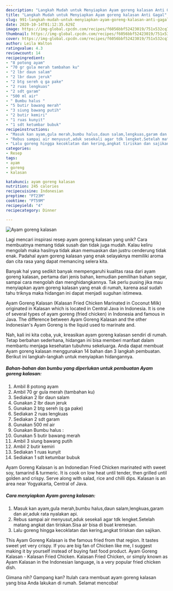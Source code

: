 ```yaml
---
description: "Langkah Mudah untuk Menyiapkan Ayam goreng kalasan Anti Gagal"
title: "Langkah Mudah untuk Menyiapkan Ayam goreng kalasan Anti Gagal"
slug: 991-langkah-mudah-untuk-menyiapkan-ayam-goreng-kalasan-anti-gagal
date: 2020-10-14T01:12:35.629Z
image: https://img-global.cpcdn.com/recipes/f6056bbf52423019/751x532cq70/ayam-goreng-kalasan-foto-resep-utama.jpg
thumbnail: https://img-global.cpcdn.com/recipes/f6056bbf52423019/751x532cq70/ayam-goreng-kalasan-foto-resep-utama.jpg
cover: https://img-global.cpcdn.com/recipes/f6056bbf52423019/751x532cq70/ayam-goreng-kalasan-foto-resep-utama.jpg
author: Leila Walton
ratingvalue: 4.3
reviewcount: 14
recipeingredient:
- "8 potong ayam"
- "70 gr gula merah tambahan ku"
- "2 lbr daun salam"
- "2 lbr daun jeruk"
- "2 btg sereh q ga pake"
- "2 ruas lengkuas"
- "2 sdt garam"
- "500 ml air"
- " Bumbu halus "
- "5 butir bawang merah"
- "3 siung bawang putih"
- "2 butir kemiri"
- "1 ruas kunyit"
- "1 sdt ketumbar bubuk"
recipeinstructions:
- "Masuk kan ayam,gula merah,bumbu halus,daun salam,lengkuas,garam dan air,aduk rata nyalakan api."
- "Rebus sampai air menyusut,aduk sesekali agar tdk lengket.Setelah matang angkat dan tiriskan.Sisa air bisa di buat kremesan."
- "Lalu goreng hingga kecoklatan dan kering,angkat tiriskan dan sajikan."
categories:
- Resep
tags:
- ayam
- goreng
- kalasan

katakunci: ayam goreng kalasan 
nutrition: 245 calories
recipecuisine: Indonesian
preptime: "PT23M"
cooktime: "PT59M"
recipeyield: "4"
recipecategory: Dinner

---
```



![Ayam goreng kalasan](https://img-global.cpcdn.com/recipes/f6056bbf52423019/751x532cq70/ayam-goreng-kalasan-foto-resep-utama.jpg)

Lagi mencari inspirasi resep ayam goreng kalasan yang unik? Cara membuatnya memang tidak susah dan tidak juga mudah. Kalau keliru mengolah maka hasilnya tidak akan memuaskan dan justru cenderung tidak enak. Padahal ayam goreng kalasan yang enak selayaknya memiliki aroma dan cita rasa yang dapat memancing selera kita.

Banyak hal yang sedikit banyak mempengaruhi kualitas rasa dari ayam goreng kalasan, pertama dari jenis bahan, kemudian pemilihan bahan segar, sampai cara mengolah dan menghidangkannya. Tak perlu pusing jika mau menyiapkan ayam goreng kalasan yang enak di rumah, karena asal sudah tahu triknya maka hidangan ini dapat menjadi suguhan istimewa.

Ayam Goreng Kalasan (Kalasan Fried Chicken Marinated in Coconut Milk) originated in Kalasan which is located in Central Java in Indonesia. It is one of several types of ayam goreng (fried chicken) in Indonesia and famous in Java. The difference between Ayam Goreng Kalasan and the other Indonesian&#39;s Ayam Goreng is the liquid used to marinate and.


Nah, kali ini kita coba, yuk, kreasikan ayam goreng kalasan sendiri di rumah. Tetap berbahan sederhana, hidangan ini bisa memberi manfaat dalam membantu menjaga kesehatan tubuhmu sekeluarga. Anda dapat membuat Ayam goreng kalasan menggunakan 14 bahan dan 3 langkah pembuatan. Berikut ini langkah-langkah untuk menyiapkan hidangannya.

<!--inarticleads1-->

##### Bahan-bahan dan bumbu yang diperlukan untuk pembuatan Ayam goreng kalasan:

1. Ambil 8 potong ayam
1. Ambil 70 gr gula merah (tambahan ku)
1. Sediakan 2 lbr daun salam
1. Gunakan 2 lbr daun jeruk
1. Gunakan 2 btg sereh (q ga pake)
1. Sediakan 2 ruas lengkuas
1. Sediakan 2 sdt garam
1. Gunakan 500 ml air
1. Gunakan  Bumbu halus :
1. Gunakan 5 butir bawang merah
1. Ambil 3 siung bawang putih
1. Ambil 2 butir kemiri
1. Sediakan 1 ruas kunyit
1. Sediakan 1 sdt ketumbar bubuk


Ayam Goreng Kalasan is an Indonedian Fried Chicken marinated with sweet soy, tamarind &amp; turmeric. It is cook on low heat until tender, then grilled until golden and crispy. Serve along with salad, rice and chilli dips. Kalasan is an area near Yogyakarta, Central of Java. 

<!--inarticleads2-->

##### Cara menyiapkan Ayam goreng kalasan:

1. Masuk kan ayam,gula merah,bumbu halus,daun salam,lengkuas,garam dan air,aduk rata nyalakan api.
1. Rebus sampai air menyusut,aduk sesekali agar tdk lengket.Setelah matang angkat dan tiriskan.Sisa air bisa di buat kremesan.
1. Lalu goreng hingga kecoklatan dan kering,angkat tiriskan dan sajikan.


This Ayam Goreng Kalasan is the famous fried from that region. It tastes sweet yet very crispy. If you are big fan of Chicken like me, I suggest making it by yourself instead of buying fast food product. Ayam Goreng Kalasan - Kalasan Fried Chicken. Kalasan Fried Chicken, or simply known as Ayam Kalasan in the Indonesian language, is a very popular fried chicken dish. 

Gimana nih? Gampang kan? Itulah cara membuat ayam goreng kalasan yang bisa Anda lakukan di rumah. Selamat mencoba!
